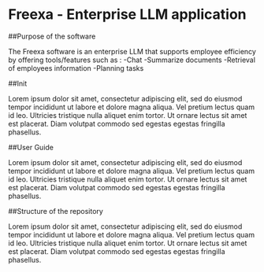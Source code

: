 # Freexa - Enterprise LLM application

##Purpose of the software

The Freexa software is an enterprise LLM that supports employee efficiency by offering tools/features such as :
-Chat
-Summarize documents
-Retrieval of employees information
-Planning tasks

##Init

Lorem ipsum dolor sit amet, consectetur adipiscing elit, sed do eiusmod tempor incididunt ut labore et dolore magna aliqua.
Vel pretium lectus quam id leo.
Ultricies tristique nulla aliquet enim tortor.
Ut ornare lectus sit amet est placerat.
Diam volutpat commodo sed egestas egestas fringilla phasellus.

##User Guide

Lorem ipsum dolor sit amet, consectetur adipiscing elit, sed do eiusmod tempor incididunt ut labore et dolore magna aliqua.
Vel pretium lectus quam id leo.
Ultricies tristique nulla aliquet enim tortor.
Ut ornare lectus sit amet est placerat.
Diam volutpat commodo sed egestas egestas fringilla phasellus.

##Structure of the repository

Lorem ipsum dolor sit amet, consectetur adipiscing elit, sed do eiusmod tempor incididunt ut labore et dolore magna aliqua.
Vel pretium lectus quam id leo.
Ultricies tristique nulla aliquet enim tortor.
Ut ornare lectus sit amet est placerat.
Diam volutpat commodo sed egestas egestas fringilla phasellus.
